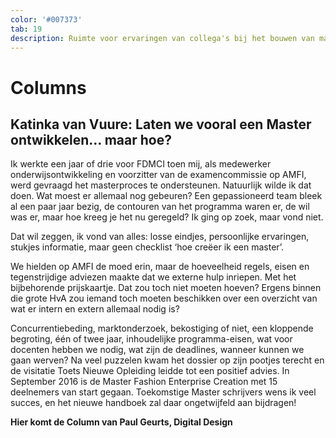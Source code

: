 ```yaml
---
color: '#007373'
tab: 19
description: Ruimte voor ervaringen van collega's bij het bouwen van masteropleidingen.
---
```


# Columns

## Katinka van Vuure: Laten we vooral een Master ontwikkelen… maar hoe?

Ik werkte een jaar of drie voor FDMCI toen mij, als medewerker onderwijsontwikkeling en voorzitter van de examencommissie op AMFI, werd gevraagd het masterproces te ondersteunen. Natuurlijk wilde ik dat doen. Wat moest er allemaal nog gebeuren? Een gepassioneerd team bleek al een paar jaar bezig, de contouren van het programma waren er, de wil was er, maar hoe kreeg je het nu geregeld? Ik ging op zoek, maar vond niet.

Dat wil zeggen, ik vond van alles: losse eindjes, persoonlijke ervaringen, stukjes informatie, maar geen checklist ‘hoe creëer ik een master’.

We hielden op AMFI de moed erin, maar de hoeveelheid regels, eisen en tegenstrijdige adviezen maakte dat we externe hulp inriepen. Met het bijbehorende prijskaartje. Dat zou toch niet moeten hoeven? Ergens binnen die grote HvA zou iemand toch moeten beschikken over een overzicht van wat er intern en extern allemaal nodig is?

Concurrentiebeding, marktonderzoek, bekostiging of niet, een kloppende begroting, één of twee jaar, inhoudelijke programma-eisen, wat voor docenten hebben we nodig, wat zijn de deadlines, wanneer kunnen we gaan werven? Na veel puzzelen kwam het dossier op zijn pootjes terecht en de visitatie Toets Nieuwe Opleiding leidde tot een positief advies. In September 2016 is de Master Fashion Enterprise Creation met 15 deelnemers van start gegaan. Toekomstige Master schrijvers wens ik veel succes, en het nieuwe handboek zal daar ongetwijfeld aan bijdragen!

**Hier komt de Column van Paul Geurts, Digital Design**
